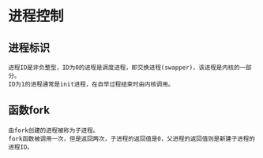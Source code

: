 进程控制
========

进程标识
--------

	进程ID是非负整型，ID为0的进程是调度进程，即交换进程(swapper)，该进程是内核的一部分。    
	ID为1的进程通常是init进程，在自举过程结束时由内核调用。    

函数fork
--------

	由fork创建的进程被称为子进程。     
	fork函数被调用一次，但是返回两次，子进程的返回值是0，父进程的返回值则是新建子进程的进程ID。     
	
	
